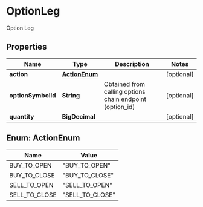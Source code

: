 

# OptionLeg

Option Leg

## Properties

| Name | Type | Description | Notes |
|------------ | ------------- | ------------- | -------------|
|**action** | [**ActionEnum**](#ActionEnum) |  |  [optional] |
|**optionSymbolId** | **String** | Obtained from calling options chain endpoint (option_id) |  [optional] |
|**quantity** | **BigDecimal** |  |  [optional] |



## Enum: ActionEnum

| Name | Value |
|---- | -----|
| BUY_TO_OPEN | &quot;BUY_TO_OPEN&quot; |
| BUY_TO_CLOSE | &quot;BUY_TO_CLOSE&quot; |
| SELL_TO_OPEN | &quot;SELL_TO_OPEN&quot; |
| SELL_TO_CLOSE | &quot;SELL_TO_CLOSE&quot; |



